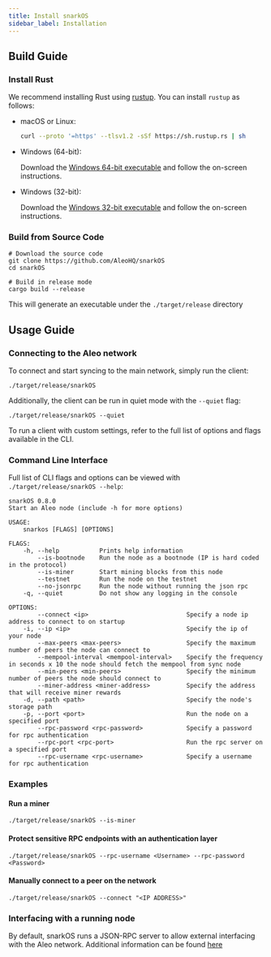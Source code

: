 ```yaml
---
title: Install snarkOS
sidebar_label: Installation
---
```


## Build Guide

### Install Rust

We recommend installing Rust using [rustup](https://www.rustup.rs/). You can install `rustup` as follows:

- macOS or Linux:
  ```bash
  curl --proto '=https' --tlsv1.2 -sSf https://sh.rustup.rs | sh
  ```

- Windows (64-bit):  
  
  Download the [Windows 64-bit executable](https://win.rustup.rs/x86_64) and follow the on-screen instructions.

- Windows (32-bit):  
  
  Download the [Windows 32-bit executable](https://win.rustup.rs/i686) and follow the on-screen instructions.
  
### Build from Source Code

```
# Download the source code
git clone https://github.com/AleoHQ/snarkOS
cd snarkOS

# Build in release mode
cargo build --release
```

This will generate an executable under the `./target/release` directory

## Usage Guide

### Connecting to the Aleo network

To connect and start syncing to the main network, simply run the client:
```
./target/release/snarkOS
```

Additionally, the client can be run in quiet mode with the `--quiet` flag: 
 ```
 ./target/release/snarkOS --quiet
 ```

To run a client with custom settings, refer to the full list of options and flags available in the CLI.

### Command Line Interface

Full list of CLI flags and options can be viewed with `./target/release/snarkOS --help`:

```
snarkOS 0.8.0
Start an Aleo node (include -h for more options)

USAGE:
    snarkos [FLAGS] [OPTIONS]

FLAGS:
    -h, --help           Prints help information
        --is-bootnode    Run the node as a bootnode (IP is hard coded in the protocol)
        --is-miner       Start mining blocks from this node
        --testnet        Run the node on the testnet
        --no-jsonrpc     Run the node without running the json rpc
    -q, --quiet          Do not show any logging in the console

OPTIONS:
        --connect <ip>                           Specify a node ip address to connect to on startup
    -i, --ip <ip>                                Specify the ip of your node
        --max-peers <max-peers>                  Specify the maximum number of peers the node can connect to
        --mempool-interval <mempool-interval>    Specify the frequency in seconds x 10 the node should fetch the mempool from sync node
        --min-peers <min-peers>                  Specify the minimum number of peers the node should connect to
        --miner-address <miner-address>          Specify the address that will receive miner rewards
    -d, --path <path>                            Specify the node's storage path
    -p, --port <port>                            Run the node on a specified port
        --rpc-password <rpc-password>            Specify a password for rpc authentication
        --rpc-port <rpc-port>                    Run the rpc server on a specified port
        --rpc-username <rpc-username>            Specify a username for rpc authentication
```


### Examples

#### Run a miner
```
./target/release/snarkOS --is-miner
```

#### Protect sensitive RPC endpoints with an authentication layer
```
./target/release/snarkOS --rpc-username <Username> --rpc-password <Password>
```

#### Manually connect to a peer on the network
```
./target/release/snarkOS --connect "<IP ADDRESS>"
```

### Interfacing with a running node

By default, snarkOS runs a JSON-RPC server to allow external interfacing with the Aleo network. Additional information can be found [here](../rpc/00_rpc.md)
